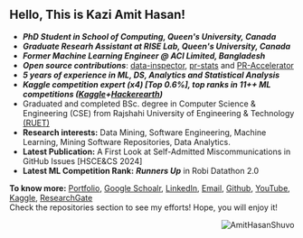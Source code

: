 ## Hello, This is Kazi Amit Hasan!

- ***PhD Student in School of Computing, Queen's University, Canada***
- ***Graduate Researh Assistant at RISE Lab, Queen's University, Canada***
- ***Former Machine Learning Engineer @ ACI Limited, Bangladesh***
- ***Open source contributions***: [data-inspector](https://pypi.org/project/data-inspector/), [pr-stats](https://pypi.org/project/pr-stats/) and [PR-Accelerator](https://github.com/RISElabQueens/PR-Accelerator)
- ***5 years of experience in ML, DS, Analytics and Statistical Analysis***
- ***Kaggle competition expert (x4) [Top 0.6%], top ranks in 11++ ML competitions ([Kaggle](https://www.kaggle.com/amithasanshuvo)+[Hackerearth](https://www.hackerearth.com/@kaziamit))***
- Graduated and completed BSc. degree in Computer Science & Engineering (CSE) from Rajshahi University of Engineering & Technology [(RUET)](https://www.ruet.ac.bd/)
- **Research interests:** Data Mining, Software Engineering, Machine Learning, Mining Software Repositories, Data Analytics.
- **Latest Publication:** A First Look at Self-Admitted Miscommunications in GitHub Issues [HSCE&CS 2024] 
- **Latest ML Competition Rank:** ***Runners Up*** in Robi Datathon 2.0


**To know more:**  [Portfolio](https://amithasanshuvo.github.io/), [Google Schoalr](https://scholar.google.com/citations?user=t9ko5DMAAAAJ&hl=en), [LinkedIn](https://www.linkedin.com/in/kazi-amit-hasan/), [Email](mailto:kaziamithasan89@gmail.com), [Github](https://github.com/AmitHasanShuvo), [YouTube](https://www.youtube.com/channel/UCES_2FWYQbgyikzxCQ_oOVQ?view_as=subscriber), [Kaggle](https://www.kaggle.com/amithasanshuvo), [ResearchGate](https://www.researchgate.net/profile/Kazi_Amit_Hasan)
<br/>
Check the repositories section to see my efforts! Hope, you will enjoy it!
<br/>
<p><img align='right' src="https://komarev.com/ghpvc/?username=AmitHasanShuvo" alt="AmitHasanShuvo" /> </p>
